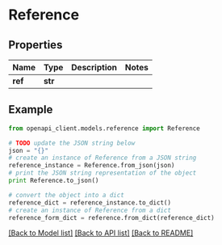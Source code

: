 # Reference


## Properties
Name | Type | Description | Notes
------------ | ------------- | ------------- | -------------
**ref** | **str** |  | 

## Example

```python
from openapi_client.models.reference import Reference

# TODO update the JSON string below
json = "{}"
# create an instance of Reference from a JSON string
reference_instance = Reference.from_json(json)
# print the JSON string representation of the object
print Reference.to_json()

# convert the object into a dict
reference_dict = reference_instance.to_dict()
# create an instance of Reference from a dict
reference_form_dict = reference.from_dict(reference_dict)
```
[[Back to Model list]](../README.md#documentation-for-models) [[Back to API list]](../README.md#documentation-for-api-endpoints) [[Back to README]](../README.md)


